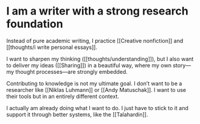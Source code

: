 # I am a writer with a strong research foundation

Instead of pure academic writing, I practice [[Creative nonfiction]] and [[thoughts/i write personal essays]].

I want to sharpen my thinking ([[thoughts/understanding]]), but I also want to deliver my ideas ([[Sharing]]) in a beautiful way, where my own story—my thought processes—are strongly embedded.

Contributing to knowledge is not my ultimate goal. I don’t want to be a researcher like [[Niklas Luhmann]] or [[Andy Matuschak]]. I want to use their tools but in an entirely different context.

I actually am already doing what I want to do. I just have to stick to it and support it through better systems, like the [[Talahardin]].

